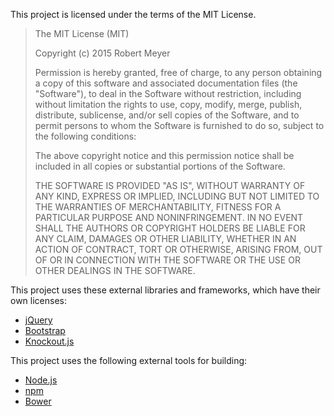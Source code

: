 This project is licensed under the terms of the MIT License.

> The MIT License (MIT)
>
> Copyright (c) 2015 Robert Meyer
>
> Permission is hereby granted, free of charge, to any person obtaining a copy
> of this software and associated documentation files (the "Software"), to deal
> in the Software without restriction, including without limitation the rights
> to use, copy, modify, merge, publish, distribute, sublicense, and/or sell
> copies of the Software, and to permit persons to whom the Software is
> furnished to do so, subject to the following conditions:
>
> The above copyright notice and this permission notice shall be included in
> all copies or substantial portions of the Software.
>
> THE SOFTWARE IS PROVIDED "AS IS", WITHOUT WARRANTY OF ANY KIND, EXPRESS OR
> IMPLIED, INCLUDING BUT NOT LIMITED TO THE WARRANTIES OF MERCHANTABILITY,
> FITNESS FOR A PARTICULAR PURPOSE AND NONINFRINGEMENT. IN NO EVENT SHALL THE
> AUTHORS OR COPYRIGHT HOLDERS BE LIABLE FOR ANY CLAIM, DAMAGES OR OTHER
> LIABILITY, WHETHER IN AN ACTION OF CONTRACT, TORT OR OTHERWISE, ARISING FROM,
> OUT OF OR IN CONNECTION WITH THE SOFTWARE OR THE USE OR OTHER DEALINGS IN
> THE SOFTWARE.

This project uses these external libraries and frameworks, which have their own licenses:

- [jQuery](https://github.com/jquery/jquery/blob/master/LICENSE.txt)
- [Bootstrap](https://github.com/twbs/bootstrap/blob/master/LICENSE)
- [Knockout.js](https://github.com/knockout/knockout/blob/master/LICENSE)

This project uses the following external tools for building:

- [Node.js](https://nodejs.org/)
- [npm](https://www.npmjs.com/)
- [Bower](http://bower.io/)